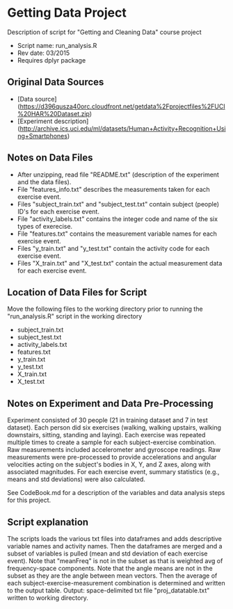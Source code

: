 # Getting Data Project
Description of script for "Getting and Cleaning Data" course project

* Script name: run_analysis.R
* Rev date: 03/2015
* Requires dplyr package

## Original Data Sources
* [Data source] (https://d396qusza40orc.cloudfront.net/getdata%2Fprojectfiles%2FUCI%20HAR%20Dataset.zip)
* [Experiment description] (http://archive.ics.uci.edu/ml/datasets/Human+Activity+Recognition+Using+Smartphones)

##  Notes on Data Files
*  After unzipping, read file "README.txt" (description of the experiment and the data files).
*  File "features_info.txt" describes the measurements taken for each exercise event.
*  Files "subject_train.txt" and "subject_test.txt" contain subject (people) ID's for each exercise event.
*  File "activity_labels.txt" contains the integer code and name of the six types of exerecise.
*  File "features.txt" contains the measurement variable names for each exercise event.
*  Files "y_train.txt" and "y_test.txt" contain the activity code for each exercise event.
*  Files "X_train.txt" and "X_test.txt" contain the actual measurement data for each exercise event.

##  Location of Data Files for Script
Move the following files to the working directory prior to running the "run_analysis.R" script in the working directory
* subject_train.txt
* subject_test.txt
* activity_labels.txt
* features.txt
* y_train.txt
* y_test.txt
* X_train.txt
* X_test.txt

## Notes on Experiment and Data Pre-Processing
 Experiment consisted of 30 people (21 in training dataset and 7 in test dataset).
 Each person did six exercises (walking, walking upstairs, walking downstairs, sitting, standing and laying).
 Each exercise was repeated multiple times to create a sample for each subject-exercise combination.
 Raw measurements included accelerometer and gyroscope readings.
 Raw measurements were pre-processed to provide accelerations and angular velocities 
 acting on the subject's bodies in X, Y, and Z axes, along with associated magnitudes.
 For each exercise event, summary statistics (e.g., means and std deviations) were also calculated.

 See CodeBook.md for a description of the variables and data analysis steps for this project.

##  Script explanation
 The scripts loads the various txt files into dataframes and adds descriptive variable names and activity names.
 Then the dataframes are merged and a subset of variables is pulled (mean and std deviation of each exercise event).
 Note that "meanFreq" is not in the subset as that is weighted avg of frequency-space components.
 Note that the angle means are not in the subset as they are the angle between mean vectors.
 Then the average of each subject-exercise-measurement combination is determined and written to the output table.
 Output: space-delimited txt file "proj_datatable.txt" written to working directory.

